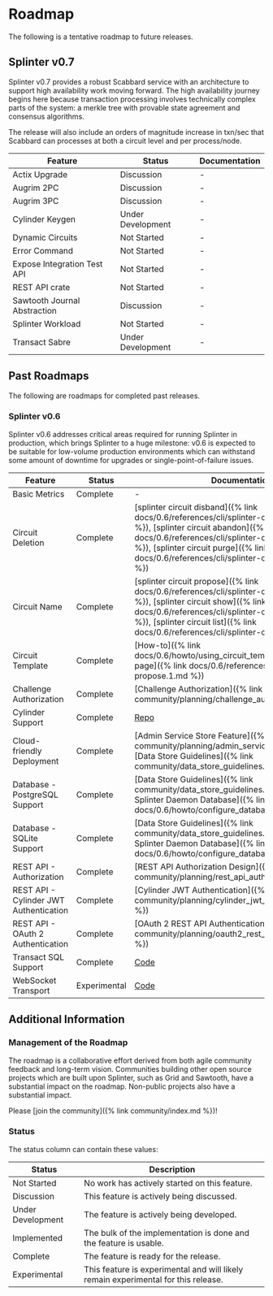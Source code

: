 # Roadmap

<!--
  Copyright 2024 Bitwise IO, Inc.
  Copyright 2018-2021 Cargill Incorporated
  Licensed under Creative Commons Attribution 4.0 International License
  https://creativecommons.org/licenses/by/4.0/
-->

The following is a tentative roadmap to future releases.

## Splinter v0.7

Splinter v0.7 provides a robust Scabbard service with an architecture to support
high availability work moving forward. The high availability journey begins here
because transaction processing involves technically complex parts of the system:
a merkle tree with provable state agreement and consensus algorithms.

The release will also include an orders of magnitude increase in txn/sec that
Scabbard can processes at both a circuit level and per process/node.

| Feature | Status | Documentation |
| ------- | ------ | ------------- |
| Actix Upgrade | Discussion | - |
| Augrim 2PC | Discussion | - |
| Augrim 3PC | Discussion | - |
| Cylinder Keygen | Under Development | - |
| Dynamic Circuits | Not Started | - |
| Error Command | Not Started | - |
| Expose Integration Test API | Not Started | - |
| REST API crate | Not Started | - |
| Sawtooth Journal Abstraction | Discussion | - |
| Splinter Workload | Not Started | - |
| Transact Sabre | Under Development | - |

## Past Roadmaps

The following are roadmaps for completed past releases.

### Splinter v0.6

Splinter v0.6 addresses critical areas required for running Splinter in
production, which brings Splinter to a huge milestone: v0.6 is expected to be
suitable for low-volume production environments which can withstand some amount
of downtime for upgrades or single-point-of-failure issues.

| Feature | Status | Documentation |
| ------- | ------ | ------------- |
| Basic Metrics | Complete | - |
| Circuit Deletion | Complete | [splinter circuit disband]({% link docs/0.6/references/cli/splinter-circuit-disband.1.md %}),  [splinter circuit abandon]({% link docs/0.6/references/cli/splinter-circuit-abandon.1.md %}),   [splinter circuit purge]({% link docs/0.6/references/cli/splinter-circuit-purge.1.md %}) |
| Circuit Name | Complete | [splinter circuit propose]({% link docs/0.6/references/cli/splinter-circuit-propose.1.md %}), [splinter circuit show]({% link docs/0.6/references/cli/splinter-circuit-show.1.md %}), [splinter circuit list]({% link docs/0.6/references/cli/splinter-circuit-list.1.md %}) |
| Circuit Template | Complete | [How-to]({% link docs/0.6/howto/using_circuit_templates.md %}), [Man page]({% link docs/0.6/references/cli/splinter-circuit-propose.1.md %}) |
| Challenge Authorization | Complete |[Challenge Authorization]({% link community/planning/challenge_authorization.md %})|
| Cylinder Support | Complete | [Repo](https://github.com/splintercommunity/cylinder) |
| Cloud-friendly Deployment | Complete | [Admin Service Store Feature]({% link community/planning/admin_service_store.md %}), [Data Store Guidelines]({% link community/data_store_guidelines.md %}) |
| Database - PostgreSQL Support | Complete | [Data Store Guidelines]({% link community/data_store_guidelines.md %}), [Configuring Splinter Daemon Database]({% link docs/0.6/howto/configure_database_storage.md %}) |
| Database - SQLite Support | Complete | [Data Store Guidelines]({% link community/data_store_guidelines.md %}), [Configuring Splinter Daemon Database]({% link docs/0.6/howto/configure_database_storage.md %}) |
| REST API - Authorization | Complete | [REST API Authorization Design]({% link community/planning/rest_api_authorization.md %}) |
| REST API - Cylinder JWT Authentication | Complete | [Cylinder JWT Authentication]({% link community/planning/cylinder_jwt_authentication.md %}) |
| REST API - OAuth 2 Authentication | Complete | [OAuth 2 REST API Authentication]({% link community/planning/oauth2_rest_api_authentication.md %}) |
| Transact SQL Support | Complete | [Code](https://github.com/splintercommunity/transact/tree/main/libtransact/src/database) |
| WebSocket Transport | Experimental | [Code](https://github.com/splintercommunity/splinter/tree/main/libsplinter/src/transport/ws) |


## Additional Information

### Management of the Roadmap

The roadmap is a collaborative effort derived from both agile community
feedback and long-term vision. Communities building other open source projects
which are built upon Splinter, such as Grid and
Sawtooth, have a substantial impact on the roadmap. Non-public projects also
have a substantial impact.

Please [join the community]({% link community/index.md %})!

### Status

The status column can contain these values:

| Status | Description |
| --- | --- |
| Not Started | No work has actively started on this feature. |
| Discussion | This feature is actively being discussed. |
| Under Development | The feature is actively being developed. |
| Implemented | The bulk of the implementation is done and the feature is usable. |
| Complete | The feature is ready for the release. |
| Experimental | This feature is experimental and will likely remain experimental for this release. |
